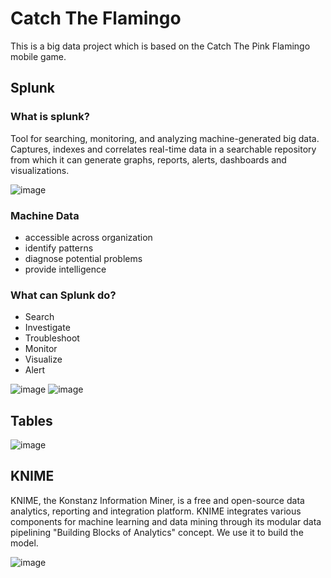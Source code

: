 # Catch The Flamingo
This is a big data project which is based on the Catch The Pink Flamingo mobile game.

## Splunk
### What is splunk?
Tool for searching, monitoring, and analyzing machine-generated big data. Captures, indexes and correlates real-time 
data in a searchable repository from which it can generate graphs, reports, alerts, dashboards and visualizations.

![image](https://user-images.githubusercontent.com/50926437/141441023-14255ede-d73d-4a71-ac3a-76951d0418e3.png)

### Machine Data
* accessible across organization 
* identify patterns
* diagnose potential problems
* provide intelligence

### What can Splunk do?
* Search
* Investigate
* Troubleshoot
* Monitor
* Visualize
* Alert

![image](https://user-images.githubusercontent.com/50926437/141441292-ce87bbc7-ca43-493b-96c8-d1026b0e0828.png)
![image](https://user-images.githubusercontent.com/50926437/141441330-b7da8369-24f5-4cdd-a169-91aee83d7b04.png)

## Tables

![image](https://user-images.githubusercontent.com/50926437/141441811-6ef6f6cc-f6cc-4657-8152-75e4805d8d7e.png)

## KNIME

KNIME, the Konstanz Information Miner, is a free and open-source data analytics, reporting and integration platform. KNIME integrates various components for machine learning and data mining through its modular data pipelining "Building Blocks of Analytics" concept. We use it to build the model.

![image](https://user-images.githubusercontent.com/50926437/141443016-f9eed7c3-e6b0-4ca8-b618-d4736f2c23d6.png)
